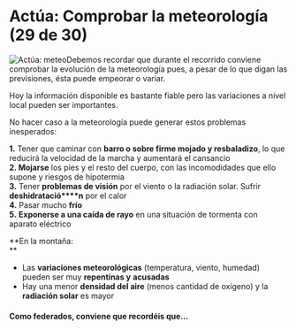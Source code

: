 # Actúa: Comprobar la meteorología (29 de 30)

![Actúa: meteo](./gps_files/434f4d5052554542415f4c415f6d6f6e7461c3b161.jpg)Debemos recordar que durante el recorrido conviene comprobar la evolución de la meteorología pues, a pesar de lo que digan las previsiones, ésta puede empeorar o variar.

Hoy la información disponible es bastante fiable pero las variaciones a nivel local pueden ser importantes.

No hacer caso a la meteorología puede generar estos problemas inesperados:

**1.** Tener que caminar con **barro o sobre firme mojado y resbaladizo**, lo que reducirá la velocidad de la marcha y aumentará el cansancio  
**2\. Mojarse** los pies y el resto del cuerpo, con las incomodidades que ello supone y riesgos de hipotermia  
**3.** Tener **problemas de visión** por el viento o la radiación solar. Sufrir **deshidratació****n** por el calor  
**4.** Pasar  mucho **frío**  
**5.** **Exponerse a una caída de rayo** en una situación de tormenta con aparato eléctrico

**En la montaña:  
**

*   Las **variaciones meteorológicas** (temperatura, viento, humedad) pueden ser muy **repentinas y** **acusadas**
*   Hay una menor **densidad del aire** (menos cantidad de oxígeno) y la **radiación solar** es mayor

#### Como federados, conviene que recordéis que...